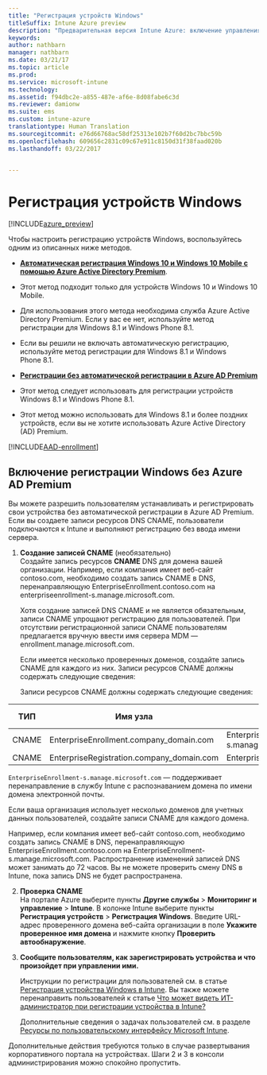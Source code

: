 ```yaml
---
title: "Регистрация устройств Windows"
titleSuffix: Intune Azure preview
description: "Предварительная версия Intune Azure: включение управления мобильными устройствами Intune (MDM) для устройств Windows."
keywords: 
author: nathbarn
manager: nathbarn
ms.date: 03/21/17
ms.topic: article
ms.prod: 
ms.service: microsoft-intune
ms.technology: 
ms.assetid: f94dbc2e-a855-487e-af6e-8d08fabe6c3d
ms.reviewer: damionw
ms.suite: ems
ms.custom: intune-azure
translationtype: Human Translation
ms.sourcegitcommit: e76d66768ac58df25313e102b7f60d2bc7bbc59b
ms.openlocfilehash: 609656c2831c09c67e911c8150d31f38faad020b
ms.lasthandoff: 03/22/2017


---
```


# <a name="enroll-windows-devices"></a>Регистрация устройств Windows

[!INCLUDE[azure_preview](../includes/azure_preview.md)]

Чтобы настроить регистрацию устройств Windows, воспользуйтесь одним из описанных ниже методов.

- [**Автоматическая регистрация Windows 10 и Windows 10 Mobile с помощью Azure Active Directory Premium**](#set-up-windows-10-and-windows-10-mobile-automatic-enrollment-with-azure-active-directory-premium).
 -  Этот метод подходит только для устройств Windows 10 и Windows 10 Mobile.
 -  Для использования этого метода необходима служба Azure Active Directory Premium. Если у вас ее нет, используйте метод регистрации для Windows 8.1 и Windows Phone 8.1.
 -  Если вы решили не включать автоматическую регистрацию, используйте метод регистрации для Windows 8.1 и Windows Phone 8.1.

- [**Регистрации без автоматической регистрации в Azure AD Premium**](#enable-windows-enrollment-without-azure-ad-premium)
 - Этот метод следует использовать для регистрации устройств Windows 8.1 и Windows Phone 8.1.
 - Этот метод можно использовать для Windows 8.1 и более поздних устройств, если вы не хотите использовать Azure Active Directory (AD) Premium.

[!INCLUDE[AAD-enrollment](../includes/win10-automatic-enrollment-aad.md)]

## <a name="enable-windows-enrollment-without-azure-ad-premium"></a>Включение регистрации Windows без Azure AD Premium

Вы можете разрешить пользователям устанавливать и регистрировать свои устройства без автоматической регистрации в Azure AD Premium. Если вы создаете записи ресурсов DNS CNAME, пользователи подключаются к Intune и выполняют регистрацию без ввода имени сервера.

1. **Создание записей CNAME** (необязательно)<br>
 Создайте запись ресурсов **CNAME** DNS для домена вашей организации. Например, если компания имеет веб-сайт contoso.com, необходимо создать запись CNAME в DNS, перенаправляющую EnterpriseEnrollment.contoso.com на enterpriseenrollment-s.manage.microsoft.com.

    Хотя создание записей DNS CNAME и не является обязательным, записи CNAME упрощают регистрацию для пользователей. При отсутствии регистрационной записи CNAME пользователям предлагается вручную ввести имя сервера MDM — enrollment.manage.microsoft.com.

    Если имеется несколько проверенных доменов, создайте запись CNAME для каждого из них. Записи ресурсов CNAME должны содержать следующие сведения:

    Записи ресурсов CNAME должны содержать следующие сведения:

  |ТИП|Имя узла|Указывает на|СРОК ЖИЗНИ|
  |--------|-------------|-------------|-------|
  |CNAME|EnterpriseEnrollment.company_domain.com|EnterpriseEnrollment-s.manage.microsoft.com |1 час|
  |CNAME|EnterpriseRegistration.company_domain.com|EnterpriseRegistration.windows.net|1 час|

  `EnterpriseEnrollment-s.manage.microsoft.com` — поддерживает перенаправление в службу Intune с распознаванием домена по имени домена электронной почты.

  Если ваша организация использует несколько доменов для учетных данных пользователей, создайте записи CNAME для каждого домена.

  Например, если компания имеет веб-сайт contoso.com, необходимо создать запись CNAME в DNS, перенаправляющую EnterpriseEnrollment.contoso.com на EnterpriseEnrollment-s.manage.microsoft.com. Распространение изменений записей DNS может занимать до 72 часов. Вы не можете проверить смену DNS в Intune, пока запись DNS не будет распространена.

2.  **Проверка CNAME**<br>На портале Azure выберите пункты **Другие службы** > **Мониторинг и управление** > **Intune**. В колонке Intune выберите пункты **Регистрация устройств** > **Регистрация Windows**. Введите URL-адрес проверенного домена веб-сайта организации в поле **Укажите проверенное имя домена** и нажмите кнопку **Проверить автообнаружение**.

3.  **Сообщите пользователям, как зарегистрировать устройства и что произойдет при управлении ими.**

    Инструкции по регистрации для пользователей см. в статье [Регистрация устройства Windows в Intune](https://docs.microsoft.com/intune/enduser/enroll-your-device-in-intune-windows). Вы также можете перенаправить пользователей к статье [Что может видеть ИТ-администратор при регистрации устройства в Intune?](https://docs.microsoft.com/intune/enduser/what-can-your-it-administrator-see-when-you-enroll-your-device-in-intune-windows)

    Дополнительные сведения о задачах пользователей см. в разделе [Ресурсы по пользовательскому интерфейсу Microsoft Intune](https://docs.microsoft.com/intune/deploy-use/how-to-educate-your-end-users-about-microsoft-intune).

Дополнительные действия требуются только в случае развертывания корпоративного портала на устройствах.  Шаги 2 и 3 в консоли администрирования можно спокойно пропустить.

